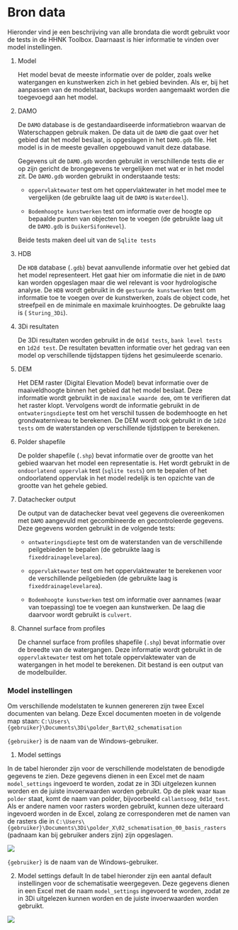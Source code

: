 # Bron data

Hieronder vind je een beschrijving van alle brondata die wordt gebruikt voor de tests in de HHNK Toolbox. Daarnaast is hier informatie te vinden over model instellingen.

1. Model

   Het model bevat de meeste informatie over de polder, zoals welke watergangen en kunstwerken zich in het gebied bevinden. Als er, bij het aanpassen van de modelstaat, backups worden aangemaakt worden die toegevoegd aan het model.


2. DAMO

   De ```DAMO``` database is de gestandaardiseerde informatiebron waarvan de Waterschappen gebruik maken. De data uit de ```DAMO``` die gaat over het gebied dat het model beslaat, is opgeslagen in het ```DAMO.gdb``` file. Het model is in de meeste gevallen opgebouwd vanuit deze database.
   
   Gegevens uit de ```DAMO.gdb``` worden gebruikt in verschillende tests die er op zijn gericht de brongegevens te vergelijken met wat er in het model zit. De ```DAMO.gdb``` worden gebruikt in onderstaande tests:
   
   * ```oppervlaktewater``` test om het oppervlaktewater in het model mee te 
   vergelijken (de gebruikte laag uit de ```DAMO``` is ```Waterdeel```). 
   
   * ```Bodemhoogte kunstwerken``` test om informatie over de hoogte op bepaalde punten van objecten toe te voegen (de gebruikte laag uit de ```DAMO.gdb``` is ```DuikerSifonHevel```). 
   
   Beide tests maken deel uit van de ```Sqlite tests```


3. HDB
   
   De ```HDB``` database (```.gdb```) bevat aanvullende informatie over het gebied dat het model representeert. Het gaat hier om informatie die niet in de ```DAMO``` kan worden opgeslagen maar die wel relevant is voor hydrologische analyse. De ```HDB``` wordt gebruikt in de ```gestuurde kunstwerken``` test om informatie toe te voegen over de kunstwerken, zoals de object code, het streefpeil en de minimale en maximale kruinhoogtes. De gebruikte laag is (
   ```Sturing_3Di```).
   
   
4. 3Di resultaten

   De 3Di resultaten worden gebruikt in de ```0d1d tests```, ```bank level tests``` en ```1d2d test```. De resultaten bevatten informatie over het gedrag van een model op verschillende tijdstappen tijdens het gesimuleerde scenario.
   

5. DEM
   
   Het DEM raster (Digital Elevation Model) bevat informatie over de maaiveldhoogte binnen het gebied dat het model beslaat. Deze informatie wordt gebruikt in de ```maximale waarde dem```, om te verifieren dat het raster klopt. Vervolgens wordt de informatie gebruikt in de ```ontwateringsdiepte``` test om het verschil tussen de bodemhoogte en het grondwaterniveau te berekenen. De DEM wordt ook gebruikt in de ```1d2d tests``` om de waterstanden op verschillende tijdstippen te berekenen.


6. Polder shapefile
   
   De polder shapefile (```.shp```) bevat informatie over de grootte van het gebied waarvan het model een representatie is. Het wordt gebruikt in de ```ondoorlatend oppervlak``` test (```sqlite tests```) om te bepalen of het ondoorlatend oppervlak in het model redelijk is ten opzichte van de grootte van het gehele gebied.


7. Datachecker output
   
   De output van de datachecker bevat veel gegevens die overeenkomen met ```DAMO``` aangevuld met gecombineerde en gecontroleerde gegevens. Deze gegevens worden gebruikt in de volgende tests:
   
   * ```ontwateringsdiepte``` test om de waterstanden van de verschillende peilgebieden te bepalen (de gebruikte laag is ```fixeddrainagelevelarea```). 
   
   * ```oppervlaktewater``` test om het oppervlaktewater te berekenen voor de verschillende peilgebieden (de gebruikte laag is ```fixeddrainagelevelarea```). 
   
   * ```Bodemhoogte kunstwerken``` test om informatie over aannames (waar van toepassing) toe te voegen aan kunstwerken. De laag die daarvoor wordt gebruikt is ```culvert```.
   
8. Channel surface from profiles
   
   De channel surface from profiles shapefile (```.shp```) bevat informatie over de breedte van de watergangen. Deze informatie wordt gebruikt in de ```oppervlaktewater``` test om het totale oppervlaktewater van de watergangen in het model te berekenen. Dit bestand is een output van de modelbuilder.

### Model instellingen
Om verschillende modelstaten te kunnen genereren zijn twee Excel documenten van belang. Deze Excel documenten moeten in de volgende map staan: ``C:\Users\{gebruiker}\Documents\3Di\polder_Bart\02_schematisation``

`{gebruiker}` is de naam van de Windows-gebruiker.

1. Model settings

In de tabel hieronder zijn voor de verschillende modelstaten de benodigde gegevens te zien. Deze gegevens dienen in een Excel met de naam ``model_settings`` ingevoerd te worden, zodat ze in 3Di uitgelezen kunnen worden en de juiste invoerwaarden worden gebruikt. Op de plek waar ``Naam polder`` staat, komt de naam van polder, bijvoorbeeld ``callantsoog_0d1d_test``. Als er andere namen voor rasters worden gebruikt, kunnen deze uiteraard ingevoerd worden in de Excel, zolang ze corresponderen met de namen van de rasters die in ``C:\Users\{gebruiker}\Documents\3Di\polder_X\02_schematisation_00_basis_rasters`` (padnaam kan bij  gebruiker anders zijn) zijn opgeslagen. 

![](../images/needed_data/model_settings.PNG)

`{gebruiker}` is de naam van de Windows-gebruiker.

2. Model settings default
In de tabel hieronder zijn een aantal default instellingen voor de schematisatie weergegeven. Deze gegevens dienen in een Excel met de naam ``model_settings`` ingevoerd te worden, zodat ze in 3Di uitgelezen kunnen worden en de juiste invoerwaarden worden gebruikt.

![](../images/needed_data/model_settings_default.PNG)
